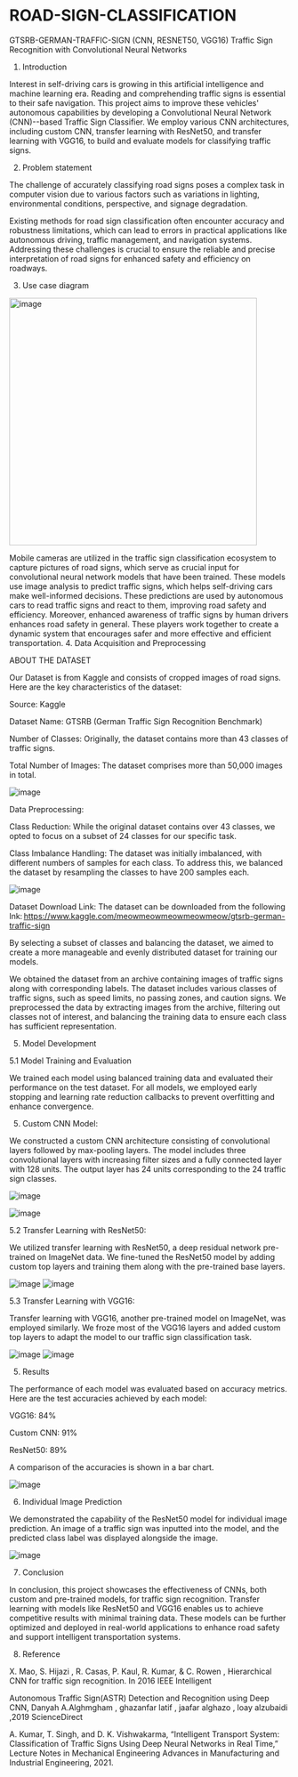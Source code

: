# ROAD-SIGN-CLASSIFICATION
GTSRB-GERMAN-TRAFFIC-SIGN (CNN, RESNET50, VGG16)
Traffic Sign Recognition with Convolutional Neural Networks 

 

1. Introduction 

Interest in self-driving cars is growing in this artificial intelligence and machine learning era. Reading and comprehending traffic signs is essential to their safe navigation. This project aims to improve these vehicles' autonomous capabilities by developing a Convolutional Neural Network (CNN)--based Traffic Sign Classifier. We employ various CNN architectures, including custom CNN, transfer learning with ResNet50, and transfer learning with VGG16, to build and evaluate models for classifying traffic signs. 

 
2. Problem statement 

The challenge of accurately classifying road signs poses a complex task in computer vision due to various factors such as variations in lighting, environmental conditions, perspective, and signage degradation.  

Existing methods for road sign classification often encounter accuracy and robustness limitations, which can lead to errors in practical applications like autonomous driving, traffic management, and navigation systems. Addressing these challenges is crucial to ensure the reliable and precise interpretation of road signs for enhanced safety and efficiency on roadways. 

3. Use case diagram
<img width="445" alt="image" src="https://github.com/KSithole9/ROAD-SIGN-CLASSIFICATION/assets/152675019/78323397-466d-48ee-98d4-caf227a34b38">

Mobile cameras are utilized in the traffic sign classification ecosystem to capture pictures of road signs, which serve as crucial input for convolutional neural network models that have been trained. These models use image analysis to predict traffic signs, which helps self-driving cars make well-informed decisions. These predictions are used by autonomous cars to read traffic signs and react to them, improving road safety and efficiency. Moreover, enhanced awareness of traffic signs by human drivers enhances road safety in general. These players work together to create a dynamic system that encourages safer and more effective and efficient transportation. 
4. Data Acquisition and Preprocessing 

ABOUT THE DATASET 

Our Dataset is from Kaggle and consists of cropped images of road signs. Here are the key characteristics of the dataset: 

Source: Kaggle 

Dataset Name: GTSRB (German Traffic Sign Recognition Benchmark) 

Number of Classes: Originally, the dataset contains more than 43 classes of traffic signs. 

Total Number of Images: The dataset comprises more than 50,000 images in total. 

![image](https://github.com/KSithole9/ROAD-SIGN-CLASSIFICATION/assets/152675019/d5758029-b642-4aa6-bb66-2e8b6f2ac849)

Data Preprocessing: 

Class Reduction: While the original dataset contains over 43 classes, we opted to focus on a subset of 24 classes for our specific task. 

Class Imbalance Handling: The dataset was initially imbalanced, with different numbers of samples for each class. To address this, we balanced the dataset by resampling the classes to have 200 samples each. 

![image](https://github.com/KSithole9/ROAD-SIGN-CLASSIFICATION/assets/152675019/f6bc9118-19c2-4769-8144-f1f744dee801)

Dataset Download Link: The dataset can be downloaded from the following lnk: https://www.kaggle.com/meowmeowmeowmeowmeow/gtsrb-german-traffic-sign 

By selecting a subset of classes and balancing the dataset, we aimed to create a more manageable and evenly distributed dataset for training our models. 

We obtained the dataset from an archive containing images of traffic signs along with corresponding labels. The dataset includes various classes of traffic signs, such as speed limits, no passing zones, and caution signs. We preprocessed the data by extracting images from the archive, filtering out classes not of interest, and balancing the training data to ensure each class has sufficient representation. 

5. Model Development 

5.1 Model Training and Evaluation 

We trained each model using balanced training data and evaluated their performance on the test dataset. For all models, we employed early stopping and learning rate reduction callbacks to prevent overfitting and enhance convergence. 

5. Custom CNN Model: 

We constructed a custom CNN architecture consisting of convolutional layers followed by max-pooling layers. The model includes three convolutional layers with increasing filter sizes and a fully connected layer with 128 units. The output layer has 24 units corresponding to the 24 traffic sign classes. 

![image](https://github.com/KSithole9/ROAD-SIGN-CLASSIFICATION/assets/152675019/0b218e52-74e9-4733-ab91-a7e498e2ef0c)

![image](https://github.com/KSithole9/ROAD-SIGN-CLASSIFICATION/assets/152675019/369976e0-9fc6-4fc9-89e2-beedfe587e3d)

5.2 Transfer Learning with ResNet50: 


We utilized transfer learning with ResNet50, a deep residual network pre-trained on ImageNet data. We fine-tuned the ResNet50 model by adding custom top layers and training them along with the pre-trained base layers. 

![image](https://github.com/KSithole9/ROAD-SIGN-CLASSIFICATION/assets/152675019/a8a680ec-b393-4986-b130-54db2d0740fd)
![image](https://github.com/KSithole9/ROAD-SIGN-CLASSIFICATION/assets/152675019/abb3c2be-8a6c-4d86-99d3-f5c45f788757)

5.3 Transfer Learning with VGG16: 

Transfer learning with VGG16, another pre-trained model on ImageNet, was employed similarly. We froze most of the VGG16 layers and added custom top layers to adapt the model to our traffic sign classification task. 

![image](https://github.com/KSithole9/ROAD-SIGN-CLASSIFICATION/assets/152675019/174a3a27-9062-4aa8-beab-9e0b550ebdbf)
![image](https://github.com/KSithole9/ROAD-SIGN-CLASSIFICATION/assets/152675019/f828710c-0dd3-426b-9625-f20478479152)


5. Results 

 

The performance of each model was evaluated based on accuracy metrics. Here are the test accuracies achieved by each model: 

VGG16: 84% 

Custom CNN: 91% 

ResNet50: 89% 

A comparison of the accuracies is shown in a bar chart. 

![image](https://github.com/KSithole9/ROAD-SIGN-CLASSIFICATION/assets/152675019/bb7d7aa5-c15a-4dff-9109-b81ce7f7df2e)

6. Individual Image Prediction 

We demonstrated the capability of the ResNet50 model for individual image prediction. An image of a traffic sign was inputted into the model, and the predicted class label was displayed alongside the image. 

![image](https://github.com/KSithole9/ROAD-SIGN-CLASSIFICATION/assets/152675019/c471fda0-7cb2-4a4c-b7f8-72e353d69217)

7. Conclusion 

In conclusion, this project showcases the effectiveness of CNNs, both custom and pre-trained models, for traffic sign recognition. Transfer learning with models like ResNet50 and VGG16 enables us to achieve competitive results with minimal training data. These models can be further optimized and deployed in real-world applications to enhance road safety and support intelligent transportation systems. 

 

8. Reference 

 

X. Mao, S. Hijazi , R. Casas, P. Kaul, R. Kumar, & C. Rowen , Hierarchical CNN for traffic sign recognition. In 2016 IEEE Intelligent 

Autonomous Traffic Sign(ASTR) Detection and Recognition using Deep CNN, Danyah A.Alghmgham , ghazanfar latif , jaafar alghazo , loay alzubaidi ,2019 ScienceDirect 

 A. Kumar, T. Singh, and D. K. Vishwakarma, “Intelligent Transport System: Classification of Traffic Signs Using Deep Neural Networks in Real Time,” Lecture Notes in Mechanical Engineering Advances in Manufacturing and Industrial Engineering, 2021. 

 
